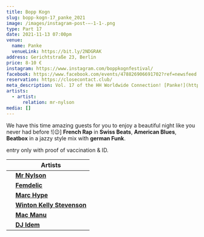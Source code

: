 ```yaml
---
title: Bopp Kogn
slug: bopp-kogn-17_panke_2021
image: /images/instagram-post-–-1-1-.png
type: Part 17
date: 2021-11-13 07:00pm
venue:
  name: Panke
  venueLink: https://bit.ly/2NDGRAK
address: Gerichtstraße 23, Berlin
price: 8-10 €
instagram: https://www.instagram.com/boppkognfestival/
facebook: https://www.facebook.com/events/478826906691702?ref=newsfeed
reservation: https://closecontact.club/
meta_description: Vol. 17 of the HH Worldwide Connection! [Panke!](https://www.pankeculture.com/)
artists:
  - artist:
      relation: mr-nylson
media: []
---
```

We have this time amazing guests for you to enjoy a beautiful night like you never had before ![😉]
**French Rap** in **Swiss Beats**, **American Blues**, **Beatbox** in a jazzy style mix with **german Funk**.

entry only with proof of vaccination & ID.

|     | **Artists**                                                              |
| --- | ------------------------------------------------------------------------ |
|     | **[Mr Nylson](https://bopp-kogn.africa/artists/toni-l/)**                    |
|     | **[Femdelic](https://bopp-kogn.africa/artists/shacke-one/)**             |
|     | **[Marc Hype](https://bopp-kogn.africa/artists/daybee-dee/)**            |
|     | **[Winton Kelly Stevenson](https://bopp-kogn.africa/artists/ef/)**       |
|     | **[Mac Manu](https://bopp-kogn.africa/artists/thatfuckingsara/)** |
|     | **[DJ Idem](https://bopp-kogn.africa/artists/dennisreal/)**          |